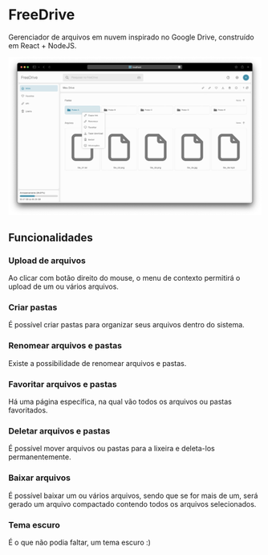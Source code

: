 # FreeDrive
Gerenciador de arquivos em nuvem inspirado no Google Drive, construído em React + NodeJS.

<img src="docs/image_01.png" />

<h2>Funcionalidades</h2>

<h3>Upload de arquivos</h3>
<p>Ao clicar com botão direito do mouse, o menu de contexto permitirá o upload de um ou vários arquivos.</p>

<h3>Criar pastas</h3>
<p>É possível criar pastas para organizar seus arquivos dentro do sistema.</p>

<h3>Renomear arquivos e pastas</h3>
<p>Existe a possibilidade de renomear arquivos e pastas.</p>

<h3>Favoritar arquivos e pastas</h3>
<p>Há uma página específica, na qual vão todos os arquivos ou pastas favoritados.</p>

<h3>Deletar arquivos e pastas</h3>
<p>É possível mover arquivos ou pastas para a lixeira e deleta-los permanentemente.</p>


<h3>Baixar arquivos</h3>
<p>É possível baixar um ou vários arquivos, sendo que se for mais de um, será gerado um arquivo compactado contendo todos os arquivos selecionados.</p>


<h3>Tema escuro</h3>
<p>É o que não podia faltar, um tema escuro :)</p>

